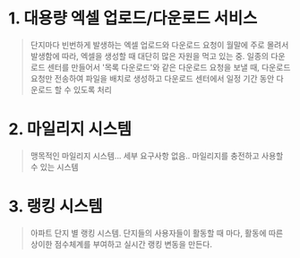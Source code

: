 # 1. 대용량 엑셀 업로드/다운로드 서비스
> 단지마다 빈번하게 발생하는 엑셀 업로드와 다운로드 요청이 월말에 주로 몰려서 발생함에 따라, 엑셀을 생성할 때 대단히 많은 자원을 먹고 있는 중. 일종의 다운로드 센터를 만들어서 '목록 다운로드'와 같은 다운로드 요청을 보낼 때, 다운로드 요청만 전송하여 파일을 배치로 생성하고 다운로드 센터에서 일정 기간 동안 다운로드 할 수 있도록 처리

# 2. 마일리지 시스템
> 맹목적인 마일리지 시스템... 세부 요구사항 없음.. 마일리지를 충전하고 사용할 수 있는 시스템

# 3. 랭킹 시스템
> 아파트 단지 별 랭킹 시스템. 단지들의 사용자들이 활동할 때 마다, 활동에 따른 상이한 점수체계를 부여하고 실시간 랭킹 변동을 만든다. 